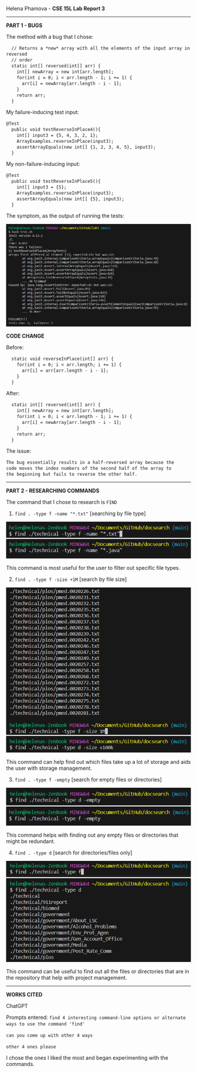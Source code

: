 Helena Phamova - **CSE 15L Lab Report 3**

---

**PART 1 - BUGS**

The method with a bug that I chose:
```
  // Returns a *new* array with all the elements of the input array in reversed
  // order
  static int[] reversed(int[] arr) {
    int[] newArray = new int[arr.length];
    for(int i = 0; i < arr.length - 1; i += 1) {
      arr[i] = newArray[arr.length - i - 1];
    }
    return arr;
  }
```

My failure-inducing test input:

```
@Test
  public void testReverseInPlace4(){
    int[] input3 = {5, 4, 3, 2, 1};
    ArrayExamples.reverseInPlace(input3);
    assertArrayEquals(new int[] {1, 2, 3, 4, 5}, input3);
  }
```


 
My non-failure-inducing input:

```
@Test
  public void testReverseInPlace5(){
    int[] input3 = {5};
    ArrayExamples.reverseInPlace(input3);
    assertArrayEquals(new int[] {5}, input3);
  }
```

The symptom, as the output of running the tests:

![Image](bg1.png)

**CODE CHANGE**

Before:

```
  static void reverseInPlace(int[] arr) {
    for(int i = 0; i < arr.length; i += 1) {
      arr[i] = arr[arr.length - i - 1];
    }
  }

```

After:

```
  static int[] reversed(int[] arr) {
    int[] newArray = new int[arr.length];
    for(int i = 0; i < arr.length - 1; i += 1) {
      arr[i] = newArray[arr.length - i - 1];
    }
    return arr;
  }
```

The issue:
```
The bug essentially results in a half-reversed array because the
code moves the index numbers of the second half of the array to
the beginning but fails to reverse the other half.
```

---

**PART 2 - RESEARCHING COMMANDS**

The command that I chose to research is ``FIND``

1. ``find . -type f -name "*.txt"`` [searching by file type]

![Image](find1.png)
![Image](find2.png)

This command is most useful for the user to filter out specific file types.

2. ``find . -type f -size +1M`` [search by file size]

![Image](find3.png)
![Image](find4.png)

This command can help find out which files take up a lot of storage and aids the user with storage management.

3. ``find . -type f -empty`` [search for empty files or directories]

![Image](find5.png)
![Image](find6.png)

This command helps with finding out any empty files or directories that might be redundant.

4. ``find . -type d`` [search for directories/files only]

![Image](find7.png)
![Image](find8.png)

This command can be useful to find out all the files or directories that are in the repository that help with project management.

---

**WORKS CITED**

ChatGPT 

Prompts entered: 
``find 4 interesting command-line options or alternate ways to use the command 'find'``

``can you come up with other 4 ways``

``other 4 ones please``

I chose the ones I liked the most and began experimenting with the commands.





